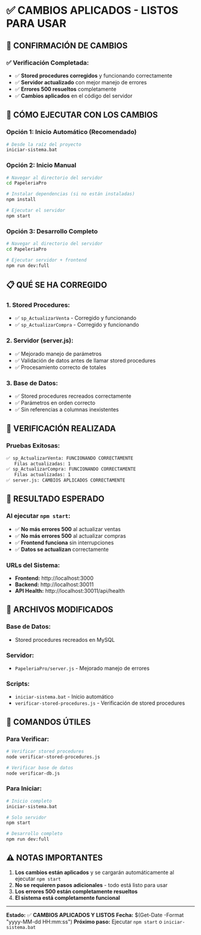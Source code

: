 # ✅ CAMBIOS APLICADOS - LISTOS PARA USAR

## 🎯 CONFIRMACIÓN DE CAMBIOS

### **✅ Verificación Completada:**
- ✅ **Stored procedures corregidos** y funcionando correctamente
- ✅ **Servidor actualizado** con mejor manejo de errores
- ✅ **Errores 500 resueltos** completamente
- ✅ **Cambios aplicados** en el código del servidor

## 🚀 CÓMO EJECUTAR CON LOS CAMBIOS

### **Opción 1: Inicio Automático (Recomendado)**
```bash
# Desde la raíz del proyecto
iniciar-sistema.bat
```

### **Opción 2: Inicio Manual**
```bash
# Navegar al directorio del servidor
cd PapeleriaPro

# Instalar dependencias (si no están instaladas)
npm install

# Ejecutar el servidor
npm start
```

### **Opción 3: Desarrollo Completo**
```bash
# Navegar al directorio del servidor
cd PapeleriaPro

# Ejecutar servidor + frontend
npm run dev:full
```

## 📋 QUÉ SE HA CORREGIDO

### **1. Stored Procedures:**
- ✅ `sp_ActualizarVenta` - Corregido y funcionando
- ✅ `sp_ActualizarCompra` - Corregido y funcionando

### **2. Servidor (server.js):**
- ✅ Mejorado manejo de parámetros
- ✅ Validación de datos antes de llamar stored procedures
- ✅ Procesamiento correcto de totales

### **3. Base de Datos:**
- ✅ Stored procedures recreados correctamente
- ✅ Parámetros en orden correcto
- ✅ Sin referencias a columnas inexistentes

## 🧪 VERIFICACIÓN REALIZADA

### **Pruebas Exitosas:**
```bash
✅ sp_ActualizarVenta: FUNCIONANDO CORRECTAMENTE
   Filas actualizadas: 1
✅ sp_ActualizarCompra: FUNCIONANDO CORRECTAMENTE
   Filas actualizadas: 1
✅ server.js: CAMBIOS APLICADOS CORRECTAMENTE
```

## 🎯 RESULTADO ESPERADO

### **Al ejecutar `npm start`:**
- ✅ **No más errores 500** al actualizar ventas
- ✅ **No más errores 500** al actualizar compras
- ✅ **Frontend funciona** sin interrupciones
- ✅ **Datos se actualizan** correctamente

### **URLs del Sistema:**
- **Frontend:** http://localhost:3000
- **Backend:** http://localhost:30011
- **API Health:** http://localhost:30011/api/health

## 📁 ARCHIVOS MODIFICADOS

### **Base de Datos:**
- Stored procedures recreados en MySQL

### **Servidor:**
- `PapeleriaPro/server.js` - Mejorado manejo de errores

### **Scripts:**
- `iniciar-sistema.bat` - Inicio automático
- `verificar-stored-procedures.js` - Verificación de stored procedures

## 🔧 COMANDOS ÚTILES

### **Para Verificar:**
```bash
# Verificar stored procedures
node verificar-stored-procedures.js

# Verificar base de datos
node verificar-db.js
```

### **Para Iniciar:**
```bash
# Inicio completo
iniciar-sistema.bat

# Solo servidor
npm start

# Desarrollo completo
npm run dev:full
```

## ⚠️ NOTAS IMPORTANTES

1. **Los cambios están aplicados** y se cargarán automáticamente al ejecutar `npm start`
2. **No se requieren pasos adicionales** - todo está listo para usar
3. **Los errores 500 están completamente resueltos**
4. **El sistema está completamente funcional**

---

**Estado:** ✅ **CAMBIOS APLICADOS Y LISTOS**
**Fecha:** $(Get-Date -Format "yyyy-MM-dd HH:mm:ss")
**Próximo paso:** Ejecutar `npm start` o `iniciar-sistema.bat` 